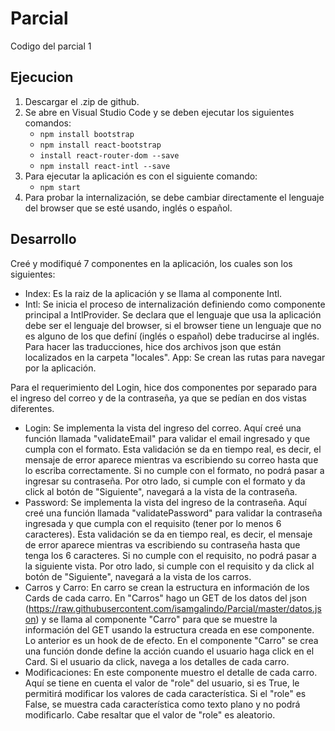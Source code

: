 # Parcial
Codigo del parcial 1

## Ejecucion
1. Descargar el .zip de github.
2. Se abre en Visual Studio Code y se deben ejecutar los siguientes comandos:
   - `npm install bootstrap`
   - `npm install react-bootstrap`
   - `install react-router-dom --save`
   - `npm install react-intl --save`
3. Para ejecutar la aplicación es con el siguiente comando:
   - `npm start`
4. Para probar la internalización, se debe cambiar directamente el lenguaje del browser que se esté usando, inglés o español.

## Desarrollo
Creé y modifiqué 7 componentes en la aplicación, los cuales son los siguientes:
- Index: Es la raiz de la aplicación y se llama al componente Intl.
- Intl: Se inicia el proceso de internalización definiendo como componente principal a IntlProvider. Se declara que el lenguaje que usa la aplicación debe ser el lenguaje del browser, si el browser tiene un lenguaje que no es alguno de los que definí (inglés o español) debe traducirse al inglés. Para hacer las traducciones, hice dos archivos json que están localizados en la carpeta "locales".
App: Se crean las rutas para navegar por la aplicación.

Para el requerimiento del Login, hice dos componentes por separado para el ingreso del correo y de la contraseña, ya que se pedían en dos vistas diferentes.
- Login: Se implementa la vista del ingreso del correo. Aquí creé una función llamada "validateEmail" para validar el email ingresado y que cumpla con el formato. Esta validación se da en tiempo real, es decir, el mensaje de error aparece mientras va escribiendo su correo hasta que lo escriba correctamente. Si no cumple con el formato, no podrá pasar a ingresar su contraseña. Por otro lado, si cumple con el formato y da click al botón de "Siguiente", navegará a la vista de la contraseña.
- Password: Se implementa la vista del ingreso de la contraseña. Aquí creé una función llamada "validatePassword" para validar la contraseña ingresada y que cumpla con el requisito (tener por lo menos 6 caracteres). Esta validación se da en tiempo real, es decir, el mensaje de error aparece mientras va escribiendo su contraseña hasta que tenga los 6 caracteres. Si no cumple con el requisito, no podrá pasar a la siguiente vista. Por otro lado, si cumple con el requisito y da click al botón de "Siguiente", navegará a la vista de los carros.
- Carros y Carro: En carro se crean la estructura en información de los Cards de cada carro. En "Carros" hago un GET de los datos del json (https://raw.githubusercontent.com/isamgalindo/Parcial/master/datos.json) y se llama al componente "Carro" para que se muestre la información del GET usando la estructura creada en ese componente. Lo anterior es un hook de de efecto. En el componente "Carro" se crea una función donde define la acción cuando el usuario haga click en el Card. Si el usuario da click, navega a los detalles de cada carro.
- Modificaciones: En este componente muestro el detalle de cada carro. Aquí se tiene en cuenta el valor de "role" del usuario, si es True, le permitirá modificar los valores de cada característica. Si el "role" es False, se muestra cada característica como texto plano y no podrá modificarlo. Cabe resaltar que el valor de "role" es aleatorio.

